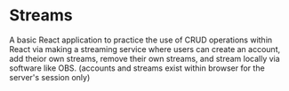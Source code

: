 # Streams
A basic React application to practice the use of CRUD operations within React via making a streaming service where users can create an account, add theior own streams, remove their own streams, and stream locally via software like OBS. (accounts and streams exist within browser for the server's session only)
